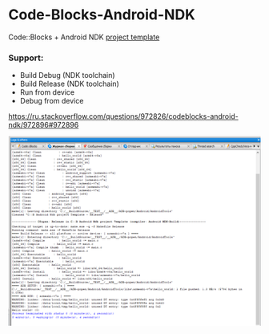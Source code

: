 # Code-Blocks-Android-NDK
Code::Blocks + Android NDK [project template](img/README.md)

### Support:

- Build Debug (NDK toolchain)
- Build Release (NDK toolchain)
- Run from device
- Debug from device

https://ru.stackoverflow.com/questions/972826/codeblocks-android-ndk/972896#972896

![Build and Run NDK Hello Word screen](img/Image10.png)
